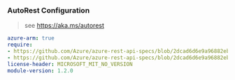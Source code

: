 ### AutoRest Configuration

> see https://aka.ms/autorest

``` yaml
azure-arm: true
require:
- https://github.com/Azure/azure-rest-api-specs/blob/2dcad6d6e9a96882eb6d317e7500a94be007a9c6/specification/automanage/resource-manager/readme.md
- https://github.com/Azure/azure-rest-api-specs/blob/2dcad6d6e9a96882eb6d317e7500a94be007a9c6/specification/automanage/resource-manager/readme.go.md
license-header: MICROSOFT_MIT_NO_VERSION
module-version: 1.2.0
```